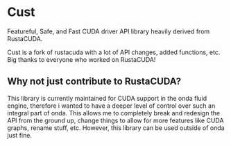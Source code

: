 # Cust 

Featureful, Safe, and Fast CUDA driver API library heavily derived from RustaCUDA.

Cust is a fork of rustacuda with a lot of API changes, added functions, etc. Big thanks to everyone who worked on RustaCUDA!

## Why not just contribute to RustaCUDA?

This library is currently maintained for CUDA support in the onda fluid engine, therefore i wanted to have a deeper level of control
over such an integral part of onda. This allows me to completely break and redesign the API from the ground up, change things to allow for
more features like CUDA graphs, rename stuff, etc. However, this library can be used outside of onda just fine.

